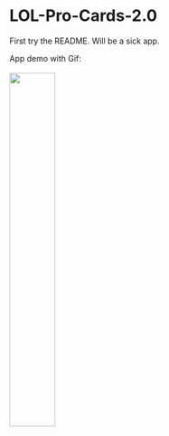 # LOL-Pro-Cards-2.0
First try the README. Will be a sick app.

App demo with Gif:
<br><br><img src="https://github.com/SKTDeveloper99/LOL-Pro-Cards-2.0/blob/master/pictures/first_attempt.gif" width="40%" height="40%">